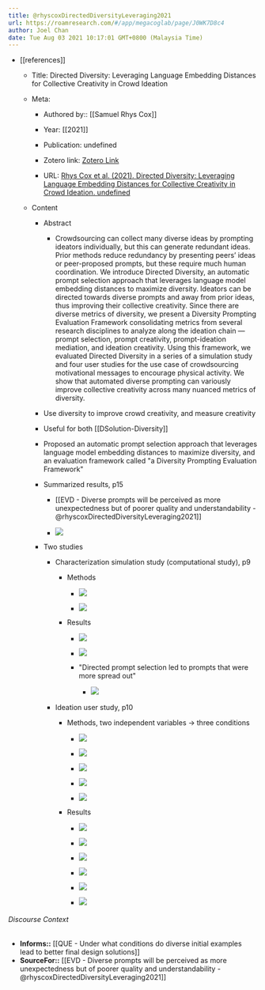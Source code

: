 ```yaml
---
title: @rhyscoxDirectedDiversityLeveraging2021
url: https://roamresearch.com/#/app/megacoglab/page/J0WK7D8c4
author: Joel Chan
date: Tue Aug 03 2021 10:17:01 GMT+0800 (Malaysia Time)
---
```


- [[references]]

    - Title: Directed Diversity: Leveraging Language Embedding Distances for Collective Creativity in Crowd Ideation

    - Meta:

        - Authored by:: [[Samuel Rhys Cox]]

        - Year: [[2021]]

        - Publication: undefined

        - Zotero link: [Zotero Link](zotero://select/items/7_Q9J7E9GD)

        - URL: [Rhys Cox et al. (2021). Directed Diversity: Leveraging Language Embedding Distances for Collective Creativity in Crowd Ideation. undefined](https://doi.org/10.1145/3411764.3445782)

    - Content

        - Abstract

            - Crowdsourcing can collect many diverse ideas by prompting ideators individually, but this can generate redundant ideas. Prior methods reduce redundancy by presenting peers’ ideas or peer-proposed prompts, but these require much human coordination. We introduce Directed Diversity, an automatic prompt selection approach that leverages language model embedding distances to maximize diversity. Ideators can be directed towards diverse prompts and away from prior ideas, thus improving their collective creativity. Since there are diverse metrics of diversity, we present a Diversity Prompting Evaluation Framework consolidating metrics from several research disciplines to analyze along the ideation chain — prompt selection, prompt creativity, prompt-ideation mediation, and ideation creativity. Using this framework, we evaluated Directed Diversity in a series of a simulation study and four user studies for the use case of crowdsourcing motivational messages to encourage physical activity. We show that automated diverse prompting can variously improve collective creativity across many nuanced metrics of diversity.

        - Use diversity to improve crowd creativity, and measure creativity

        - Useful for both [[DSolution-Diversity]]

        - Proposed an automatic prompt selection approach that leverages language model embedding distances to maximize diversity, and an evaluation framework called "a Diversity Prompting Evaluation Framework"

        - Summarized results, p15

            - [[EVD - Diverse prompts will be perceived as more unexpectedness but of poorer quality and understandability - @rhyscoxDirectedDiversityLeveraging2021]]

            - ![](https://firebasestorage.googleapis.com/v0/b/firescript-577a2.appspot.com/o/imgs%2Fapp%2Fmegacoglab%2F0ahxu1O6Sm.png?alt=media&token=439d70a4-8567-49c5-b269-27f4ae13225c)

        - Two studies

            - Characterization simulation study (computational study), p9

                - Methods

                    - ![](https://firebasestorage.googleapis.com/v0/b/firescript-577a2.appspot.com/o/imgs%2Fapp%2Fmegacoglab%2FZT9dbfIfsT.png?alt=media&token=79aa64a6-5181-4dc0-835e-56a1681520b6)

                    - ![](https://firebasestorage.googleapis.com/v0/b/firescript-577a2.appspot.com/o/imgs%2Fapp%2Fmegacoglab%2FbLyPmlw6xQ.png?alt=media&token=d349869c-1786-4dca-a63f-edfd7220bf5d)

                - Results

                    - ![](https://firebasestorage.googleapis.com/v0/b/firescript-577a2.appspot.com/o/imgs%2Fapp%2Fmegacoglab%2FvmC-5m5oiu.png?alt=media&token=e72e88f6-94f2-4bbc-939b-3817d2adc48b)

                    - ![](https://firebasestorage.googleapis.com/v0/b/firescript-577a2.appspot.com/o/imgs%2Fapp%2Fmegacoglab%2FwUHFk-gi86.png?alt=media&token=6b7859b6-d67d-4a49-a1c2-2bec8778a959)

                    - "Directed prompt selection led to prompts that were more spread out"

                        - ![](https://firebasestorage.googleapis.com/v0/b/firescript-577a2.appspot.com/o/imgs%2Fapp%2Fmegacoglab%2FTX54Quizru.png?alt=media&token=69f2e98a-24cf-4b49-a3c3-5c4cc0017089)

            - Ideation user study, p10

                - Methods, two independent variables -> three conditions

                    - ![](https://firebasestorage.googleapis.com/v0/b/firescript-577a2.appspot.com/o/imgs%2Fapp%2Fmegacoglab%2FfgifZS6JD5.png?alt=media&token=268ea97f-a8bf-4ec6-91d4-c932db7fbc1e)

                    - ![](https://firebasestorage.googleapis.com/v0/b/firescript-577a2.appspot.com/o/imgs%2Fapp%2Fmegacoglab%2FeBvtW1k9O2.png?alt=media&token=c907da97-01cb-417c-aa38-92f801f489c7)

                    - ![](https://firebasestorage.googleapis.com/v0/b/firescript-577a2.appspot.com/o/imgs%2Fapp%2Fmegacoglab%2FsD6xVwO0VO.png?alt=media&token=5c83999f-c7c2-4f79-bb01-065f054dac89)

                    - ![](https://firebasestorage.googleapis.com/v0/b/firescript-577a2.appspot.com/o/imgs%2Fapp%2Fmegacoglab%2Fd2uosRHHw6.png?alt=media&token=97278544-348b-4db1-b72c-4bf6142e7249)

                    - ![](https://firebasestorage.googleapis.com/v0/b/firescript-577a2.appspot.com/o/imgs%2Fapp%2Fmegacoglab%2FTcNRb7MRC1.png?alt=media&token=fe778f94-64a1-4d72-a672-9d9b63c9365e)

                - Results

                    - ![](https://firebasestorage.googleapis.com/v0/b/firescript-577a2.appspot.com/o/imgs%2Fapp%2Fmegacoglab%2Fhqwmd_H0iz.png?alt=media&token=7526e222-3c43-491c-b0aa-09008ec526a8)

                    - ![](https://firebasestorage.googleapis.com/v0/b/firescript-577a2.appspot.com/o/imgs%2Fapp%2Fmegacoglab%2F8rpha_32Ow.png?alt=media&token=b268872a-7ede-4a4a-ae46-2d3d64521648)

                    - ![](https://firebasestorage.googleapis.com/v0/b/firescript-577a2.appspot.com/o/imgs%2Fapp%2Fmegacoglab%2Fpaqt4w3yyH.png?alt=media&token=19cdcbe9-b764-4085-bb5e-fe9979ff7793)

                    - ![](https://firebasestorage.googleapis.com/v0/b/firescript-577a2.appspot.com/o/imgs%2Fapp%2Fmegacoglab%2FSU3pXIRtmu.png?alt=media&token=ce54aee4-8a8d-49f7-b690-95afb1d1ec33)

                    - ![](https://firebasestorage.googleapis.com/v0/b/firescript-577a2.appspot.com/o/imgs%2Fapp%2Fmegacoglab%2FF2QZgqRg6J.png?alt=media&token=e4451409-492a-4da7-9eff-0497ff7f34cf)

                    - ![](https://firebasestorage.googleapis.com/v0/b/firescript-577a2.appspot.com/o/imgs%2Fapp%2Fmegacoglab%2FOaFAvs-MTC.png?alt=media&token=c07f9179-4d67-4222-a03d-233906068a78)

###### Discourse Context

- **Informs::** [[QUE - Under what conditions do diverse initial examples lead to better final design solutions]]
- **SourceFor::** [[EVD - Diverse prompts will be perceived as more unexpectedness but of poorer quality and understandability - @rhyscoxDirectedDiversityLeveraging2021]]
